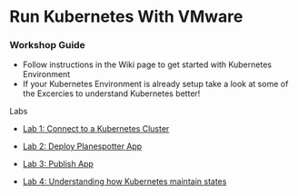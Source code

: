 # Run Kubernetes With VMware

### Workshop Guide

- Follow instructions in the Wiki page to get started with Kubernetes Environment
- If your Kubernetes Environment is already setup take a look at some of the Excercies to understand Kubernetes better!

Labs

- [Lab 1: Connect to a Kubernetes Cluster](https://github.com/Boskey/run_kubernetes_with_vmware/wiki/Lab-1-:-Connect-to-a-Kubernetes-Cluster)  

- [Lab 2: Deploy Planespotter App](https://github.com/Boskey/run_kubernetes_with_vmware/wiki/Lab-2:-Deploy-Plane-Spotter)
 
- [Lab 3: Publish App](https://github.com/Boskey/run_kubernetes_with_vmware/wiki/Lab-3:-Publish-Planespotter-App)
 
- [Lab 4: Understanding how Kubernetes maintain states](https://github.com/Boskey/run_kubernetes_with_vmware/wiki/Kubernetes-Replicasets)
